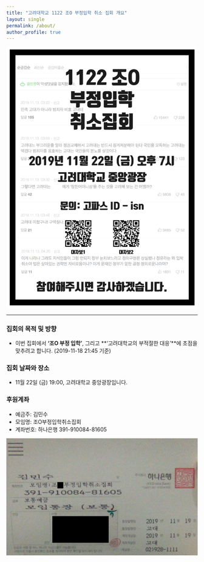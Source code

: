 ```yaml
---
title: "고려대학교 1122 조O 부정입학 취소 집회 개요"
layout: single
permalink: /about/
author_profile: true
---
```




![](/asset/image/poster01-01.png) 



----

### 집회의 목적 및 방향
* 이번 집회에서 **‘조O 부정 입학’**, 그리고 **‘고려대학교의 부적절한 대응’**에 초점을 맞추려고 합니다. (2019-11-18 21:45 기준)

### 집회 날짜와 장소
* 11월 22일 (금) 19:00, 고려대학교 중앙광장입니다. 


### 후원계좌
* 예금주: 김민수
* 모임명: 조O부정입학취소집회
* 계좌번호: 하나은행 391-910084-81605


![](/asset/image/account.png) 
